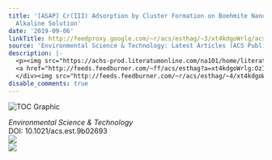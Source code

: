 ```yaml
---
title: '[ASAP] Cr(III) Adsorption by Cluster Formation on Boehmite Nanoplates in Highly
  Alkaline Solution'
date: '2019-09-06'
linkTitle: http://feedproxy.google.com/~r/acs/esthag/~3/xt4kdgoWrlg/acs.est.9b02693
source: 'Environmental Science & Technology: Latest Articles (ACS Publications)'
description: |-
  <p><img src="https://achs-prod.literatumonline.com/na101/home/literatum/publisher/achs/journals/content/esthag/0/esthag.ahead-of-print/acs.est.9b02693/20190905/images/medium/es9b02693_0013.gif" alt="TOC Graphic"/></p><div><cite>Environmental Science & Technology</cite></div><div>DOI: 10.1021/acs.est.9b02693</div><div class="feedflare">
  <a href="http://feeds.feedburner.com/~ff/acs/esthag?a=xt4kdgoWrlg:OzIYptfyRuA:yIl2AUoC8zA"><img src="http://feeds.feedburner.com/~ff/acs/esthag?d=yIl2AUoC8zA" border="0"></img></a>
  </div><img src="http://feeds.feedburner.com/~r/acs/esthag/~4/xt4kdgoWrlg" ...
disable_comments: true
---
```

<p><img src="https://achs-prod.literatumonline.com/na101/home/literatum/publisher/achs/journals/content/esthag/0/esthag.ahead-of-print/acs.est.9b02693/20190905/images/medium/es9b02693_0013.gif" alt="TOC Graphic"/></p><div><cite>Environmental Science & Technology</cite></div><div>DOI: 10.1021/acs.est.9b02693</div><div class="feedflare">
<a href="http://feeds.feedburner.com/~ff/acs/esthag?a=xt4kdgoWrlg:OzIYptfyRuA:yIl2AUoC8zA"><img src="http://feeds.feedburner.com/~ff/acs/esthag?d=yIl2AUoC8zA" border="0"></img></a>
</div><img src="http://feeds.feedburner.com/~r/acs/esthag/~4/xt4kdgoWrlg" ...